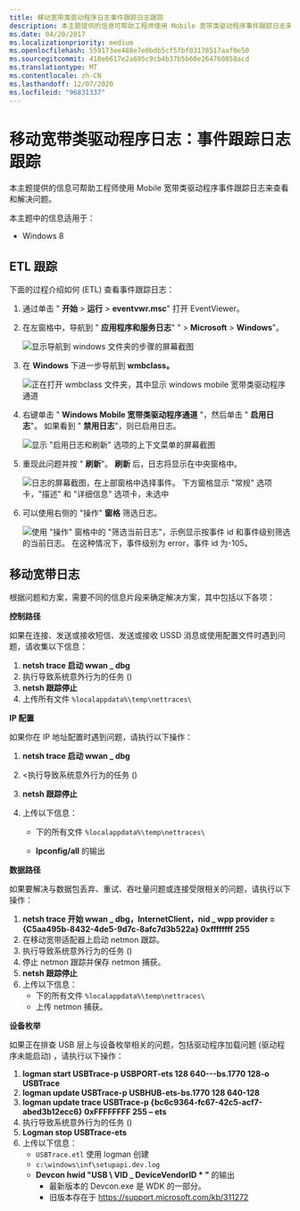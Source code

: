 ```yaml
---
title: 移动宽带类驱动程序日志事件跟踪日志跟踪
description: 本主题提供的信息可帮助工程师使用 Mobile 宽带类驱动程序事件跟踪日志来查看和解决问题。
ms.date: 04/20/2017
ms.localizationpriority: medium
ms.openlocfilehash: 559173ee488e7e0bdb5cf5fbf03178517aaf0e50
ms.sourcegitcommit: 418e6617e2a695c9cb4b37b5b60e264760858acd
ms.translationtype: MT
ms.contentlocale: zh-CN
ms.lasthandoff: 12/07/2020
ms.locfileid: "96831337"
---
```

# <a name="mobile-broadband-class-driver-logs-event-trace-log-tracing"></a>移动宽带类驱动程序日志：事件跟踪日志跟踪


本主题提供的信息可帮助工程师使用 Mobile 宽带类驱动程序事件跟踪日志来查看和解决问题。

本主题中的信息适用于：

-   Windows 8

## <a name="etl-tracing"></a>ETL 跟踪


下面的过程介绍如何 (ETL) 查看事件跟踪日志：

1.  通过单击 " **开始** &gt; **运行** &gt; **eventvwr.msc**" 打开 EventViewer。
2.  在左窗格中，导航到 " **应用程序和服务日志**" " &gt; **Microsoft** &gt; **Windows**"。

    ![显示导航到 windows 文件夹的步骤的屏幕截图](images/mbcdlogs1.png)

3.  在 **Windows** 下进一步导航到 **wmbclass。**

    ![正在打开 wmbclass 文件夹，其中显示 windows mobile 宽带类驱动程序通道](images/mbcdlogs2.png)

4.  右键单击 " **Windows Mobile 宽带类驱动程序通道** "，然后单击 " **启用日志**"。 如果看到 " **禁用日志**"，则已启用日志。

    ![显示 "启用日志和刷新" 选项的上下文菜单的屏幕截图](images/mbcdlogs3.png)

5.  重现此问题并按 " **刷新**"。 **刷新** 后，日志将显示在中央窗格中。

    ![日志的屏幕截图，在上部窗格中选择事件。 下方窗格显示 "常规" 选项卡，"描述" 和 "详细信息" 选项卡，未选中](images/mbcdlogs4.png)

6.  可以使用右侧的 "操作" **窗格** 筛选日志。

    ![使用 "操作" 窗格中的 "筛选当前日志"，示例显示按事件 id 和事件级别筛选的当前日志。 在这种情况下，事件级别为 error，事件 id 为-105。](images/mbcdlogs5.png)

## <a name="mobile-broadband-logs"></a>移动宽带日志


根据问题和方案，需要不同的信息片段来确定解决方案，其中包括以下各项：

**控制路径**

如果在连接、发送或接收短信、发送或接收 USSD 消息或使用配置文件时遇到问题，请收集以下信息：

1.  **netsh trace 启动 wwan \_ dbg**
2.  执行导致系统意外行为的任务 () 
3.  **netsh 跟踪停止**
4.  上传所有文件 `%localappdata%\temp\nettraces\`

**IP 配置**

如果你在 IP 地址配置时遇到问题，请执行以下操作：

1. **netsh trace 启动 wwan \_ dbg**
2. &lt;执行导致系统意外行为的任务 () 
3. **netsh 跟踪停止**
4. 上传以下信息：

    - 下的所有文件 `%localappdata%\temp\nettraces\`

    - **Ipconfig/all** 的输出

**数据路径**

如果要解决与数据包丢弃、重试、吞吐量问题或连接受限相关的问题，请执行以下操作：

1.  **netsh trace 开始 wwan \_ dbg，InternetClient，nid \_ wpp provider = {C5aa495b-8432-4de5-9d7c-8afc7d3b522a} 0xffffffff 255**
2.  在移动宽带适配器上启动 netmon 跟踪。
3.  执行导致系统意外行为的任务 () 
4.  停止 netmon 跟踪并保存 netmon 捕获。
5.  **netsh 跟踪停止**
6.  上传以下信息：
    -   下的所有文件 `%localappdata%\temp\nettraces\`
    -   上传 netmon 捕获。

**设备枚举**

如果正在排查 USB 层上与设备枚举相关的问题，包括驱动程序加载问题 (驱动程序未能启动) ，请执行以下操作：

1.  **logman start USBTrace-p USBPORT-ets 128 640---bs.1770 128-o USBTrace**
2.  **logman update USBTrace-p USBHUB-ets-bs.1770 128 640-128**
3.  **logman update trace USBTrace-p {bc6c9364-fc67-42c5-acf7-abed3b12ecc6} 0xFFFFFFFF 255 – ets**
4.  执行导致系统意外行为的任务 () 
5.  **Logman stop USBTrace-ets**
6.  上传以下信息：
    -   `USBTrace.etl` 使用 logman 创建
    -   `c:\windows\inf\setupapi.dev.log`
    -   **Devcon hwid "USB \\ VID \_ DeviceVendorID \* "** 的输出
        -   最新版本的 Devcon.exe 是 WDK 的一部分。
        -   旧版本存在于 https://support.microsoft.com/kb/311272

 

 





